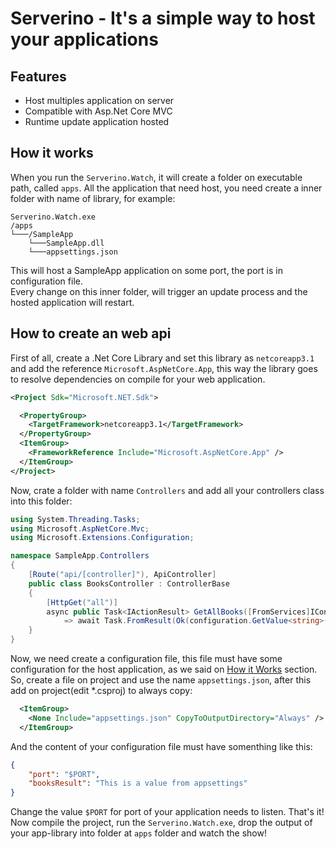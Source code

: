 # Serverino - It's a simple way to host your applications

## Features
- Host multiples application on server
- Compatible with Asp.Net Core MVC
- Runtime update application hosted

## How it works
When you run the `Serverino.Watch`, it will create a folder on 
executable path, called `apps`. All the application that need 
host, you need create a inner folder with name of library, for example:
```
Serverino.Watch.exe
/apps
└───/SampleApp
    └───SampleApp.dll
    └───appsettings.json
```
This will host a SampleApp application on some port, the port is in configuration file.    
Every change on this inner folder, will trigger an update process and the hosted application
 will restart.
  
## How to create an web api
First of all, create a .Net Core Library and set this library as `netcoreapp3.1` and add the reference
`Microsoft.AspNetCore.App`, this way the 
library goes to resolve dependencies on compile for your web application.
```xml
<Project Sdk="Microsoft.NET.Sdk">

  <PropertyGroup>
    <TargetFramework>netcoreapp3.1</TargetFramework>
  </PropertyGroup>
  <ItemGroup>
    <FrameworkReference Include="Microsoft.AspNetCore.App" />
  </ItemGroup>
</Project>
```
Now, crate a folder with name `Controllers` and add all your controllers class into this folder:
```c#
using System.Threading.Tasks;
using Microsoft.AspNetCore.Mvc;
using Microsoft.Extensions.Configuration;

namespace SampleApp.Controllers
{
    [Route("api/[controller]"), ApiController]
    public class BooksController : ControllerBase
    {
        [HttpGet("all")]
        async public Task<IActionResult> GetAllBooks([FromServices]IConfiguration configuration)
            => await Task.FromResult(Ok(configuration.GetValue<string>("booksResult", "Didn't came from configuration file")));
    }
}
```
Now, we need create a configuration file, this file must have some configuration for the host application,
as we said on [How it Works](#how-it-works) section. So, create a file on project and use the name
`appsettings.json`, after this add on project(edit *.csproj) to always copy:
```xml
  <ItemGroup>
    <None Include="appsettings.json" CopyToOutputDirectory="Always" />
  </ItemGroup>
```
And the content of your configuration file must have somenthing like this:
```json
{
    "port": "$PORT",
    "booksResult": "This is a value from appsettings"
}
```
Change the value `$PORT` for port of your application needs to listen. That's it! Now compile the project,
run the `Serverino.Watch.exe`, drop the output of your app-library into folder at `apps` folder and watch
the show!
